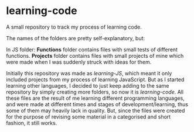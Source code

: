 # learning-code
A small repository to track my process of learning code.

The names of the folders are pretty self-explanatory, but: 

  In JS folder:
    **Functions** folder contains files with small tests of different functions. 
    **Projects** folder contains files with small projects of mine which were made when I was suddenly struck with ideas for them. 

Initially this repository was made as _learning-JS_, which meant it only included projects from my process of learning JavaScript. But as I started learning other languages, I decided to just keep adding to the same repository by simply creating more folders, so now it is _learning-code_.
All these files are the result of me learning different programming languages, and were made at different times and stages of development/learning, thus some of them may heavily lack in quality. But, since the files were created for the purpose of revising some material in a categorised and short fashion, it still works. 